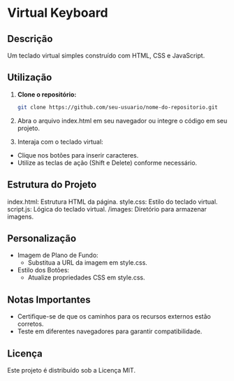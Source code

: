 # Virtual Keyboard

## Descrição

Um teclado virtual simples construído com HTML, CSS e JavaScript.


## Utilização

1. **Clone o repositório:**
   ```bash
   git clone https://github.com/seu-usuario/nome-do-repositorio.git

2. Abra o arquivo index.html em seu navegador ou integre o código em seu projeto.

3. Interaja com o teclado virtual:

- Clique nos botões para inserir caracteres.
- Utilize as teclas de ação (Shift e Delete) conforme necessário.

## Estrutura do Projeto
index.html: Estrutura HTML da página.
style.css: Estilo do teclado virtual.
script.js: Lógica do teclado virtual.
/images: Diretório para armazenar imagens.

## Personalização
- Imagem de Plano de Fundo:
  - Substitua a URL da imagem em style.css.
- Estilo dos Botões:
  - Atualize propriedades CSS em style.css.

## Notas Importantes
- Certifique-se de que os caminhos para os recursos externos estão corretos.
- Teste em diferentes navegadores para garantir compatibilidade.

## Licença
Este projeto é distribuído sob a Licença MIT.